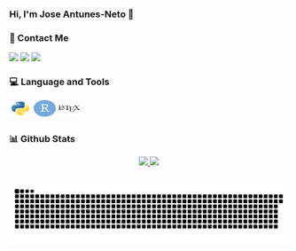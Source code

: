 ### Hi, I'm Jose Antunes-Neto 👋

### 👤 Contact Me
<div> 
  <a href="mailto:jose.neto@kellogg.northwestern.edu" target="_blank"><img src="https://img.shields.io/badge/Gmail-D14836?style=for-the-badge&logo=gmail&logoColor=white" target="_blank"></a>
  <a href="https://joseparreiras.github.io" target="_blank"><img src="https://img.shields.io/badge/website-000000?style=for-the-badge&logo=googlechrome&logoColor=white" target="_blank"></a>
  <a href="https://www.linkedin.com/in/jose-antunes-neto/" target="_blank"><img src="https://img.shields.io/badge/LinkedIn-0077B5?style=for-the-badge&logo=linkedin&logoColor=white" target="_blank"></a>
</div>

### 💻 Language and Tools
<div>
<img align="center" alt="Python" height="30" width="40" src="https://raw.githubusercontent.com/devicons/devicon/master/icons/python/python-original.svg">
<img align="center" alt="R" height="30" width="40" src="https://raw.githubusercontent.com/devicons/devicon/master/icons/rstudio/rstudio-plain.svg">
<img align="center" alt="Latex" height="30" width="40" src="https://raw.githubusercontent.com/devicons/devicon/master/icons/latex/latex-original.svg">
</div>

##
   
### 📊 Github Stats

<div align="center">
  <a href="https://github.com/joseparreiras">
  <img height="150em" src="https://github-readme-stats.vercel.app/api?username=joseparreiras&show_icons=true&theme=vue&include_all_commits=true&count_private=true"/>
  <img height="150em" src="https://github-readme-stats.vercel.app/api/top-langs/?username=joseparreiras&layout=compact&langs_count=7&theme=vue"/>
</div> 
  
##
 


  ![Snake animation](https://github.com/joseparreiras/joseparreiras/blob/output/github-contribution-grid-snake.svg)
  
  
  ## 
